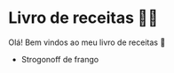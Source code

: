 # Livro de receitas :woman_cook:

Olá! Bem vindos ao meu livro de receitas :wave:

- Strogonoff de frango

